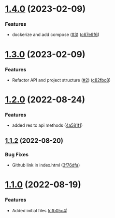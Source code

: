 # [1.4.0](https://github.com/Pradumnasaraf/Post-My-Message/compare/v1.3.0...v1.4.0) (2023-02-09)


### Features

* dockerize and add compose ([#3](https://github.com/Pradumnasaraf/Post-My-Message/issues/3)) ([c67e9f6](https://github.com/Pradumnasaraf/Post-My-Message/commit/c67e9f603b2bded87726324be14054d2b987474a))



# [1.3.0](https://github.com/Pradumnasaraf/Post-My-Message/compare/v1.2.0...v1.3.0) (2023-02-09)


### Features

* Refactor API and project structure ([#2](https://github.com/Pradumnasaraf/Post-My-Message/issues/2)) ([c82fbc8](https://github.com/Pradumnasaraf/Post-My-Message/commit/c82fbc8dc48296396da2bb048223a90d00136a68))



# [1.2.0](https://github.com/Pradumnasaraf/Post-My-Message/compare/v1.1.2...v1.2.0) (2022-08-24)


### Features

* added res to api methods ([4a581f1](https://github.com/Pradumnasaraf/Post-My-Message/commit/4a581f1233cf495d877b6e0fc1f22c35d5019e01))



## [1.1.2](https://github.com/Pradumnasaraf/Post-My-Message/compare/v1.1.0...v1.1.2) (2022-08-20)


### Bug Fixes

* Github link in index.html ([3f76dfa](https://github.com/Pradumnasaraf/Post-My-Message/commit/3f76dfa1075abed5433bb507a2c79295f564e894))



# [1.1.0](https://github.com/Pradumnasaraf/Post-My-Message/compare/cfb05c4753aa248d67d1b585721c8381dba74c19...v1.1.0) (2022-08-19)


### Features

* Added initial files ([cfb05c4](https://github.com/Pradumnasaraf/Post-My-Message/commit/cfb05c4753aa248d67d1b585721c8381dba74c19))



